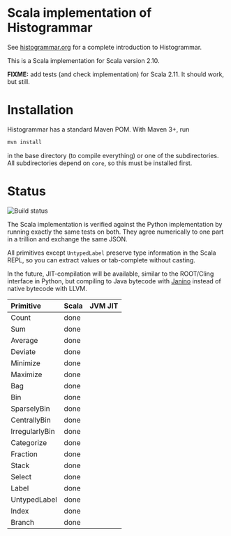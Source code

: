 Scala implementation of Histogrammar
====================================

See [histogrammar.org](http://histogrammar.org) for a complete introduction to Histogrammar.

This is a Scala implementation for Scala version 2.10.

**FIXME:** add tests (and check implementation) for Scala 2.11. It should work, but still.

Installation
============

Histogrammar has a standard Maven POM. With Maven 3+, run

```bash
mvn install
```

in the base directory (to compile everything) or one of the subdirectories. All subdirectories depend on `core`, so this must be installed first.

Status
======

![Build status](https://travis-ci.org/histogrammar/histogrammar-scala.svg)

The Scala implementation is verified against the Python implementation by running exactly the same tests on both. They agree numerically to one part in a trillion and exchange the same JSON.

All primitives except `UntypedLabel` preserve type information in the Scala REPL, so you can extract values or tab-complete without casting.

In the future, JIT-compilation will be available, similar to the ROOT/Cling interface in Python, but compiling to Java bytecode with [Janino](http://janino-compiler.github.io/janino/) instead of native bytecode with LLVM.

| Primitive         | Scala | JVM JIT |
|:------------------|:------|:--------|
| Count             | done  |         |
| Sum               | done  |         |
| Average           | done  |         |
| Deviate           | done  |         |
| Minimize          | done  |         |
| Maximize          | done  |         |
| Bag               | done  |         |
| Bin               | done  |         |
| SparselyBin       | done  |         |
| CentrallyBin      | done  |         |
| IrregularlyBin    | done  |         |
| Categorize        | done  |         |
| Fraction          | done  |         |
| Stack             | done  |         |
| Select            | done  |         |
| Label             | done  |         |
| UntypedLabel      | done  |         |
| Index             | done  |         |
| Branch            | done  |         |
